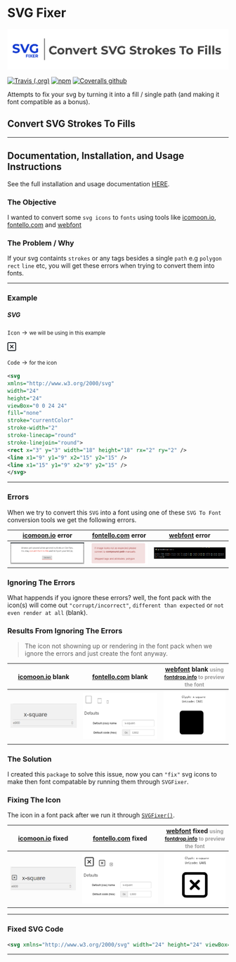# SVG Fixer

![Cover Image](docs/images/cover.png)

[![Travis (.org)](https://img.shields.io/travis/oslllo/svg-fixer)](https://travis-ci.org/github/oslllo/svg-fixer)
[![npm](https://img.shields.io/npm/v/oslllo-svg-fixer)](https://www.npmjs.com/package/oslllo-svg-fixer)
[![Coveralls github](https://img.shields.io/coveralls/github/oslllo/svg-fixer)](https://coveralls.io/github/oslllo/svg-fixer)

Attempts to fix your svg by turning it into a fill / single path (and making it font compatible as a bonus).

## Convert SVG Strokes To Fills

---

## Documentation, Installation, and Usage Instructions

See the full installation and usage documentation [HERE](https://docs.oslllo.com/svg-fixer/master/).

### The Objective

I wanted to convert some `svg icons` to `fonts` using tools like [icomoon.io](https://icomoon.io/app/#/select), [fontello.com](http://fontello.com) and [webfont](https://www.npmjs.com/package/webfont)

### The Problem / Why

If your svg containts `strokes` or any tags besides a single `path` e.g `polygon` `rect` `line` etc, you will get these errors when trying to convert them into fonts.

---

### Example

##### SVG

`Icon` -> <small>we will be using in this example</small>

![SVG Icon](docs/images/svg-icon.png)

`Code` -> <small>for the icon</small>

```xml
<svg
xmlns="http://www.w3.org/2000/svg"
width="24"
height="24"
viewBox="0 0 24 24"
fill="none"
stroke="currentColor"
stroke-width="2"
stroke-linecap="round"
stroke-linejoin="round">
<rect x="3" y="3" width="18" height="18" rx="2" ry="2" />
<line x1="9" y1="9" x2="15" y2="15" />
<line x1="15" y1="9" x2="9" y2="15" />
</svg>
```

---

### Errors

When we try to convert this `SVG` into a font using one of these `SVG To Font` conversion tools we get the following errors.

| [icomoon.io](https://icomoon.io/app/#/select) error | [fontello.com](http://fontello.com) error | [webfont](https://www.npmjs.com/package/webfont) error |
|---------------------------|------------------------------|------------------------------|
| [![Icomoon Error](docs/images/icomoon-error.png)](docs/images/icomoon-error.png) | [![Fontello Error](docs/images/fontello-error.png)](docs/images/fontello-error.png) | [![Webfont Error](docs/images/webfont-error.png)](docs/images/webfont-error.png) |

<!-- ### WHAT HAPPENDS IF WE IGNORE THESE ERRORS? -->
### Ignoring The Errors
<!-- ### What Happends If We Ignore These Errors? -->

What happends if you ignore these errors? well, the font pack with the icon(s) will come out `"corrupt/incorrect"`, `different than expected` or `not even render at all` (blank).

### Results From Ignoring The Errors

> The icon not showning up or rendering in the font pack when we ignore the errors and just create the font anyway.

| [icomoon.io](https://icomoon.io/app/#/select) blank | [fontello.com](http://fontello.com)  blank | [webfont](https://www.npmjs.com/package/webfont) blank <small style="color: #9a9a9a">using [fontdrop.info](https://fontdrop.info) to preview the font</small> |
|---------------------------|------------------------------|------------------------------|
| [![Icomoon Blank](docs/images/icomoon-blank.png)](docs/images/icomoon-blank.png) | [![Fontello Blank](docs/images/fontello-blank.png)](docs/images/fontello-blank.png) | [![Webfont Blank](docs/images/webfont-blank.png)](docs/images/webfont-blank.png) |

### The Solution

I created this `package` to solve this issue, now you can `"fix"` svg icons to make then font compatable by running them through `SVGFixer`.

### Fixing The Icon

The icon in a font pack after we run it through [`SVGFixer()`](https://github.com/oslllo/svg-fixer).

| [icomoon.io](https://icomoon.io/app/#/select) fixed | [fontello.com](http://fontello.com)  fixed | [webfont](https://www.npmjs.com/package/webfont) fixed <small style="color: #9a9a9a">using [fontdrop.info](https://fontdrop.info) to preview the font</small> |
|---------------------------|------------------------------|------------------------------|
| [![Icomoon Fixed](docs/images/icomoon-fixed.png)](docs/images/icomoon-fixed.png) | [![Fontello Fixed](docs/images/fontello-fixed.png)](docs/images/fontello-fixed.png) | [![Webfont Fixed](docs/images/webfont-fixed.png)](docs/images/webfont-fixed.png) |

---

### Fixed SVG Code

```xml
<svg xmlns="http://www.w3.org/2000/svg" width="24" height="24" viewBox="0 0 24 24" fill="none" stroke="currentColor" stroke-width="2" stroke-linecap="round" stroke-linejoin="round"><path d="M4.620 2.025 C 4.212 2.105,4.087 2.139,3.870 2.227 C 2.989 2.585,2.321 3.364,2.076 4.320 C 1.993 4.647,1.992 19.351,2.076 19.677 C 2.357 20.776,3.117 21.553,4.260 21.915 C 4.439 21.971,5.243 21.979,11.820 21.990 C 16.818 21.998,19.268 21.989,19.453 21.960 C 20.643 21.777,21.620 20.876,21.924 19.680 C 22.007 19.352,22.008 4.648,21.924 4.323 C 21.617 3.126,20.660 2.233,19.480 2.043 C 19.234 2.003,4.819 1.986,4.620 2.025 M19.340 4.066 C 19.455 4.105,19.603 4.201,19.701 4.299 C 20.025 4.623,20.000 3.977,20.000 12.000 C 20.000 20.023,20.025 19.377,19.701 19.701 C 19.377 20.025,20.023 20.000,12.000 20.000 C 3.975 20.000,4.623 20.025,4.298 19.700 C 3.974 19.376,3.998 20.028,4.010 11.918 L 4.020 4.700 4.131 4.511 C 4.256 4.298,4.449 4.136,4.670 4.057 C 4.793 4.013,6.104 4.003,11.983 4.002 C 18.548 4.000,19.162 4.006,19.340 4.066 M8.643 8.069 C 8.291 8.193,8.000 8.614,8.000 9.000 C 8.000 9.080,8.030 9.234,8.066 9.343 C 8.123 9.517,8.276 9.685,9.354 10.770 L 10.577 12.000 9.354 13.230 C 8.276 14.315,8.123 14.483,8.066 14.657 C 7.936 15.046,8.021 15.423,8.299 15.701 C 8.577 15.979,8.954 16.064,9.343 15.934 C 9.517 15.877,9.685 15.724,10.770 14.646 L 12.000 13.423 13.230 14.646 C 14.315 15.724,14.483 15.877,14.657 15.934 C 15.046 16.064,15.423 15.979,15.701 15.701 C 15.979 15.423,16.064 15.046,15.934 14.657 C 15.877 14.483,15.724 14.315,14.646 13.230 L 13.423 12.000 14.646 10.770 C 15.724 9.685,15.877 9.517,15.934 9.343 C 16.064 8.954,15.979 8.577,15.701 8.299 C 15.423 8.021,15.046 7.936,14.657 8.066 C 14.483 8.123,14.315 8.276,13.230 9.354 L 12.000 10.577 10.770 9.354 C 9.685 8.276,9.517 8.123,9.343 8.066 C 9.102 7.985,8.877 7.986,8.643 8.069 " stroke="none" fill="black" fill-rule="evenodd"></path></svg>
```

---

